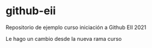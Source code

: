 # github-eii
Repositorio de ejemplo curso iniciación a Github EII 2021

Le hago un cambio desde la nueva rama curso


